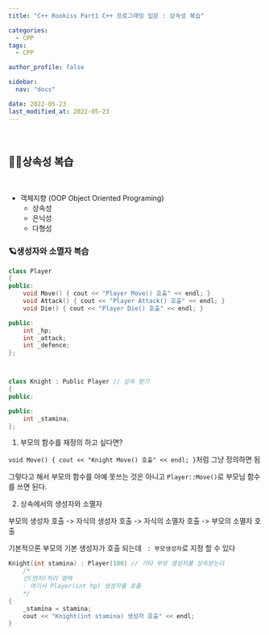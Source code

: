 ```yaml
---
title: "C++ Rookiss Part1 C++ 프로그래밍 입문 : 상속성 복습"

categories:
  - CPP
tags:
  - CPP

author_profile: false

sidebar:
  nav: "docs"

date: 2022-05-23
last_modified_at: 2022-05-23
---
```


<br>

## 🙇‍♀️상속성 복습

<br>

* 객체지향 (OOP Object Oriented Programing)
    - 상속성
    - 은닉성
    - 다형성


### 🪐생성자와 소멸자 복습

```cpp
class Player
{
public:
	void Move() { cout << "Player Move() 호출" << endl; }
	void Attack() { cout << "Player Attack() 호출" << endl; }
	void Die() { cout << "Player Die() 호출" << endl; }

public:
	int _hp;
	int _attack;
	int _defence;
};



class Knight : Public Player // 상속 받기
{
public:

public:
	int _stamina;
};
```

1. 부모의 함수를 재정의 하고 싶다면?

`void Move() { cout << "Knight Move() 호출" << endl; }`처럼 그냥 정의하면 됨

그렇다고 해서 부모의 함수를 아예 못쓰는 것은 아니고 `Player::Move()`로 부모님 함수를 쓰면 된다.

2. 상속에서의 생성자와 소멸자

부모의 생성자 호출 -> 자식의 생성자 호출 -> 자식의 소멸자 호출 -> 부모의 소멸자 호출

기본적으론 부모의 기본 생성자가 호출 되는데 ` : 부모생성자`로 지정 할 수 있다
```cpp
Knight(int stamina) : Player(100) // 기타 부모 생성자를 상속받는다
	/*
	선(먼저)처리 영역
	- 여기서 Player(int hp) 생성자를 호출
	*/
{
	_stamina = stamina;
	cout << "Knight(int stamina) 생성자 호출" << endl;
}
```

<br>